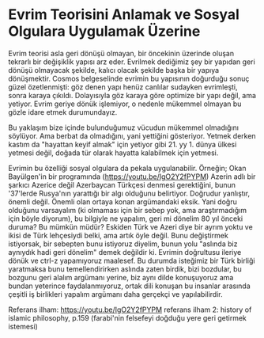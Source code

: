 # Evrim Teorisini Anlamak ve Sosyal Olgulara Uygulamak Üzerine

Evrim teorisi asla geri dönüşü olmayan, bir öncekinin üzerinde oluşan tekrarlı
bir değişiklik yapısı arz eder. Evrilmek dediğimiz şey bir yapıdan geri dönüşü
olmayacak şekilde, kalıcı olacak şekilde başka bir yapıya dönüşmektir. Cosmos
belgeselinde evrimin bu yapısının doğurduğu sonuç güzel özetlenmişti: göz denen
yapı henüz canlılar sudayken evrimleşti, sonra karaya çıkıldı. Dolayısıyla göz
karaya göre optimize bir yapı değil, ama yetiyor. Evrim geriye dönük işlemiyor,
o nedenle mükemmel olmayan bu gözle idare etmek durumundayız.

Bu yaklaşım bize içinde bulunduğumuz vücudun mükemmel olmadığını söylüyor. Ama
berbat da olmadığını, yani yettiğini gösteriyor. Yetmek derken kastım da
"hayattan keyif almak" için yetiyor gibi 21. yy 1. dünya ülkesi yetmesi değil,
doğada tür olarak hayatta kalabilmek için yetmesi.

Evrimin bu özelliği sosyal olgulara da pekala uygulanabilir. Örneğin; Okan
Bayülgen'in bir programında (https://youtu.be/IgO2Y2fPYPM) Azerin adlı bir
şarkıcı Azerice değil Azerbaycan Türkçesi denmesi gerektiğini, bunun '37'lerde
Rusya'nın yarattığı bir algı olduğunu belirtiyor. Doğrudur yanlıştır, önemli
değil. Önemli olan ortaya konan argümandaki eksik. Yani doğru olduğunu
varsayalım (ki olmaması için bir sebep yok, ama araştırmadığım için böyle
diyorum), bu bilgiyle ne yapalım, geri mi dönelim 80 yıl önceki duruma? Bu
mümkün müdür? Eskiden Türk ve Azeri diye bir ayrım yoktu ve ikisi de Türk
lehçesiydi belki, ama artık öyle değil. Bunu değiştirmek istiyorsak, bir
sebepten bunu istiyoruz diyelim, bunun yolu "aslında biz aynıydık hadi geri
dönelim" demek değildir ki. Evrimin doğrultusu ileriye dönük ve ctrl-z
yapamıyoruz maalesef. Bu durumda isteğimiz bir Türk birliği yaratmaksa bunu
temellendirirken aslında zaten birdik, bizi bozdular, bu bozgunu geri alalım
argümanı yerine, biz aynı dilde konuşuyoruz ama bundan yeterince
faydalanmıyoruz, ortak dili konuşan bu insanlar arasında çeşitli iş birlikleri
yapalım argümanı daha gerçekçi ve yapılabilirdir.

Referans ilham: https://youtu.be/IgO2Y2fPYPM referans ilham 2: history of
islamic philosophy, p.159 (farabi'nin felsefeyi doğduğu yere geri getirmek
istemesi)

